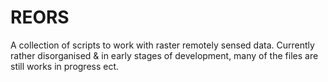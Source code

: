 REORS
=====

A collection of scripts to work with raster remotely sensed data. Currently rather disorganised & in early stages of development, many of the files are still works in progress ect.
